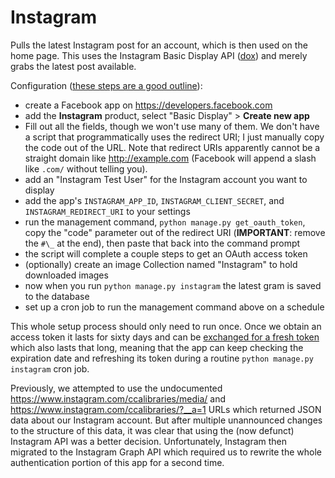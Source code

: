 # Instagram

Pulls the latest Instagram post for an account, which is then used on the home page. This uses the Instagram Basic Display API ([dox](https://developers.facebook.com/docs/instagram-basic-display-api/getting-started)) and merely grabs the latest post available.

Configuration ([these steps are a good outline](https://developers.facebook.com/docs/instagram-basic-display-api/getting-started)):

- create a Facebook app on https://developers.facebook.com
- add the **Instagram** product, select "Basic Display" > **Create new app**
- Fill out all the fields, though we won't use many of them. We don't have a script that programmatically uses the redirect URI; I just manually copy the code out of the URL. Note that redirect URIs apparently cannot be a straight domain like http://example.com (Facebook will append a slash like `.com/` without telling you).
- add an "Instagram Test User" for the Instagram account you want to display
- add the app's `INSTAGRAM_APP_ID`, `INSTAGRAM_CLIENT_SECRET`, and `INSTAGRAM_REDIRECT_URI` to your settings
- run the management command, `python manage.py get_oauth_token`, copy the "code" parameter out of the redirect URI (**IMPORTANT**: remove the `#\_` at the end), then paste that back into the command prompt
- the script will complete a couple steps to get an OAuth access token
- (optionally) create an image Collection named "Instagram" to hold downloaded images
- now when you run `python manage.py instagram` the latest gram is saved to the database
- set up a cron job to run the management command above on a schedule

This whole setup process should only need to run once. Once we obtain an access token it lasts for sixty days and can be [exchanged for a fresh token](https://developers.facebook.com/docs/instagram-basic-display-api/guides/long-lived-access-tokens) which also lasts that long, meaning that the app can keep checking the expiration date and refreshing its token during a routine `python manage.py instagram` cron job.

Previously, we attempted to use the undocumented https://www.instagram.com/ccalibraries/media/ and https://www.instagram.com/ccalibraries/?__a=1 URLs which returned JSON data about our Instagram account. But after multiple unannounced changes to the structure of this data, it was clear that using the (now defunct) Instagram API was a better decision. Unfortunately, Instagram then migrated to the Instagram Graph API which required us to rewrite the whole authentication portion of this app for a second time.
